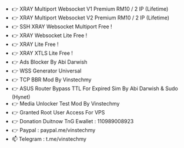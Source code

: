- 👉 XRAY Multiport Websocket V1 Premium RM10 / 2 IP (Lifetime)
- 👉 XRAY Multiport Websocket V2 Premium RM10 / 2 IP (Lifetime)
- 👉 SSH XRAY Websocket Multiport Free !
- 👉 XRAY Websocket Lite Free !
- 👉 XRAY Lite Free !
- 👉 XRAY XTLS Lite Free !
- 👉 Ads Blocker By Abi Darwish
- 👉 WSS Generator Universal
- 👉 TCP BBR Mod By Vinstechmy
- 👉 ASUS Router Bypass TTL For Expired Sim By Abi Darwish & Sudo (Hynet)
- 👉 Media Unlocker Test Mod By Vinstechmy
- 👉 Granted Root User Access For VPS
- 👉 Donation Duitnow TnG Ewallet : 110989008923 
- 👉 Paypal : paypal.me/vinstechmy
- 📫 Telegram : t.me/vinstechmy


